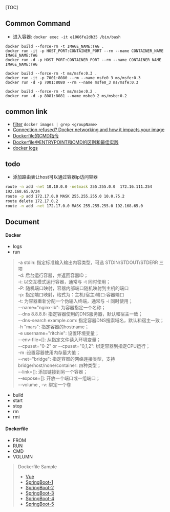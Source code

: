 [TOC]

## Common Command
* 进入容器: `docker exec -it e1066fe2db35 /bin/bash`
```
docker build --force-rm -t IMAGE_NAME:TAG .
docker run -it -p HOST_PORT:CONTAINER_PORT --rm --name CONTAINER_NAME IMAGE_NAME:TAG
docker run -d -p HOST_PORT:CONTAINER_PORT --rm --name CONTAINER_NAME IMAGE_NAME:TAG

docker build --force-rm -t ms/msfe:0.3 .
docker run -it -p 7001:8080 --rm --name msfe0_3 ms/msfe:0.3
docker run -d -p 7001:8080 --rm --name msfe0_3 ms/msfe:0.3

docker build --force-rm -t ms/msbe:0.2 .
docker run -d -p 8081:8081 --name msbe0_2 ms/msbe:0.2
```

## common link
* [filter](https://segmentfault.com/q/1010000007462486) `docker images | grep <groupName>`
* [Connection refused? Docker networking and how it impacts your image](https://pythonspeed.com/articles/docker-connection-refused/)
* [Dockerfile的CMD指令](https://blog.csdn.net/chengqiuming/article/details/79038772?utm_medium=distribute.pc_aggpage_search_result.none-task-blog-2~all~first_rank_v2~rank_v25-1-79038772.nonecase&utm_term=dockerfile%20%E6%89%A7%E8%A1%8C%E5%A4%9A%E4%B8%AAcmd&spm=1000.2123.3001.4430)
* [Dockerfile中ENTRYPOINT和CMD的区别和最佳实践](https://www.jianshu.com/p/54cfa5721d5f)
* [docker logs](https://www.jianshu.com/p/1eb1d1d3f25e)


## todo
* 添加路由表让host可以通过容器ip访问容器
> 
```sh
route -n add -net 10.10.0.0 -netmask 255.255.0.0  172.16.111.254
192.168.65.0/24
route -p add 172.17.0.0 MASK 255.255.255.0 10.0.75.2
route delete 172.17.0.2
route -n add -net 172.17.0.0 MASK 255.255.255.0 192.168.65.0
```


## Document
#### Docker
* logs
* run
> -a stdin: 指定标准输入输出内容类型，可选 STDIN/STDOUT/STDERR 三项 <br/>
-d: 后台运行容器，并返回容器ID；<br/>
-i: 以交互模式运行容器，通常与 -t 同时使用；<br/>
-P: 随机端口映射，容器内部端口随机映射到主机的端口<br/>
-p: 指定端口映射，格式为：主机(宿主)端口:容器端口<br/>
-t: 为容器重新分配一个伪输入终端，通常与 -i 同时使用；<br/>
--name="nginx-lb": 为容器指定一个名称； <br/>
--dns 8.8.8.8: 指定容器使用的DNS服务器，默认和宿主一致； <br/>
--dns-search example.com: 指定容器DNS搜索域名，默认和宿主一致； <br/>
-h "mars": 指定容器的hostname；<br/>
-e username="ritchie": 设置环境变量；<br/>
--env-file=[]: 从指定文件读入环境变量；<br/>
--cpuset="0-2" or --cpuset="0,1,2": 绑定容器到指定CPU运行；<br/>
-m :设置容器使用内存最大值；<br/>
--net="bridge": 指定容器的网络连接类型，支持 bridge/host/none/container: 四种类型；<br/>
--link=[]: 添加链接到另一个容器；<br/>
--expose=[]: 开放一个端口或一组端口；<br/>
--volume , -v: 绑定一个卷<br/>

* build
* start
* stop
* rm
* rmi


#### Dockerfile
* FROM
* RUN
* CMD
* VOLUMN




> Dockerfile Sample
> * [Vue](https://cn.vuejs.org/v2/cookbook/dockerize-vuejs-app.html)
> * [SpringBoot-1](https://zhuanlan.zhihu.com/p/89161347)
> * [SpringBoot-2](https://www.baeldung.com/spring-boot-docker-images#:~:text=%20Creating%20Docker%20Images%20with%20Spring%20Boot%20,provides%20framework%20and%20application%20dependencies.%20For...%20More%20)
> * [SpringBoot-3](https://www.jianshu.com/p/397929dbc27d)
> * [SpringBoot-4](https://spring.io/guides/gs/spring-boot-docker/)
> * [SpringBoot-5]()

<meta http-equiv="refresh" content="30">

